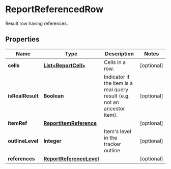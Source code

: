 

# ReportReferencedRow

Result row having references.

## Properties

| Name | Type | Description | Notes |
|------------ | ------------- | ------------- | -------------|
|**cells** | [**List&lt;ReportCell&gt;**](ReportCell.md) | Cells in a row. |  [optional] |
|**isRealResult** | **Boolean** | Indicator if the item is a real query result (e.g. not an ancestor item). |  [optional] |
|**itemRef** | [**ReportItemReference**](ReportItemReference.md) |  |  [optional] |
|**outlineLevel** | **Integer** | Item&#39;s level in the tracker outline. |  [optional] |
|**references** | [**ReportReferenceLevel**](ReportReferenceLevel.md) |  |  [optional] |



